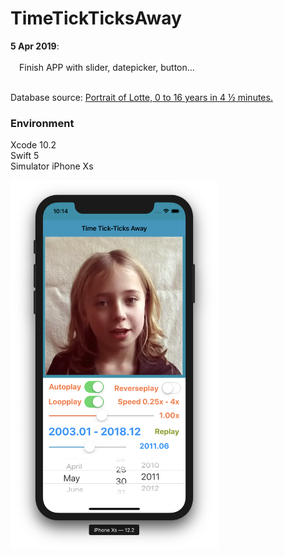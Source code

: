 # TimeTickTicksAway

**5 Apr 2019**:</br></br>
&emsp;Finish APP with slider, datepicker, button...</br></br>

Database source: [Portrait of Lotte, 0 to 16 years in 4 ½ minutes.](https://youtu.be/-Plk7TLNmsU )

### Environment
Xcode 10.2</br>
Swift 5</br>
Simulator iPhone Xs

<img src="README_resource/screenshot.png" width="332" height="590">

